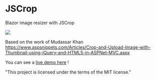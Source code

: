 # JSCrop

Blazor image resizer with JSCrop

![](https://tzx0ra.am.files.1drv.com/y4mrQ99fLFwL1HzZVJDmUeRas7TetgGxHglcuOrPbrIVvrC25uqFd7OIqdhphW9ezsmuVTPxMwoEjK4qQmCIWwmzjR-D3yvkhjFS3_n2mgQ9ZCqsmuWikZ4p_dEaIVQA2u54cK8UR5PtOmoMSYbgH7eE8T1tQ2qwn2CZ4lylz2sOMpnxRlflAUS_s7l6lMM4yLsS4VtbzaPNZGmvAyaP7-W0g/JSCrop.gif?psid=1)

Based on the work of Mudassar Khan https://www.aspsnippets.com/Articles/Crop-and-Upload-Image-with-Thumbnail-using-jQuery-and-HTML5-in-ASPNet-MVC.aspx

You can see a [live demo here](https://blazordemos.exceldev.com/jscrop) !

"This project is licensed under the terms of the MIT license."
